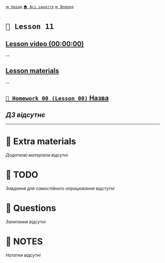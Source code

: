 [`⏪ Назад`](../10/README.md)  [`🏠 Всі заняття`](../../README.md)  [`⏩ Вперед`](../12/README.md)  

# `📗 Lesson 11`

## [Lesson video (00:00:00)]()

--

## [Lesson materials]()

--

## [`📕 Homework 00 (Lesson 00)` Назва]()  
*ДЗ відсутнє*
--

---

# 📘 Extra materials

*Додаткові матеріали відсутні*

# 📘 TODO
*Завдання для самостійного опрацювання відстутні*

# 📘 Questions
*Запитання відсутні*

# 📘 NOTES
*Нотатки відсутні*